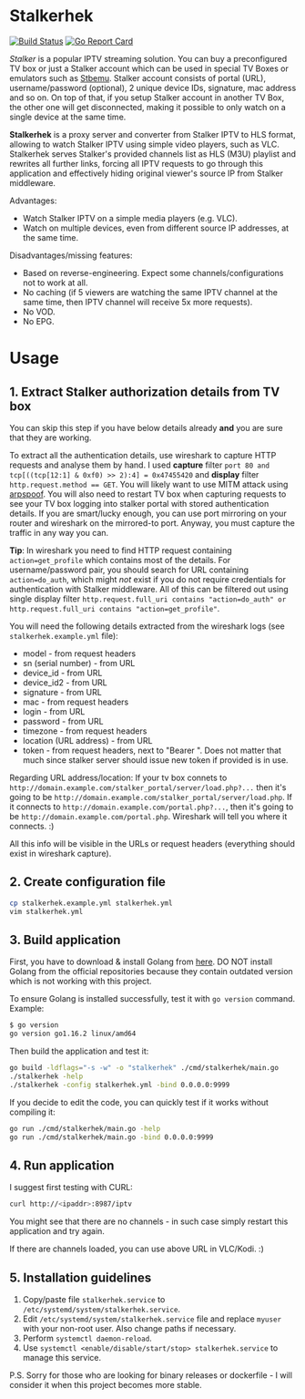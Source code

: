 # Stalkerhek

[![Build Status](https://travis-ci.com/erkexzcx/stalkerhek.svg?branch=master)](https://travis-ci.com/erkexzcx/stalkerhek) 
[![Go Report Card](https://goreportcard.com/badge/github.com/erkexzcx/stalkerhek)](https://goreportcard.com/report/github.com/erkexzcx/stalkerhek)

*Stalker* is a popular IPTV streaming solution. You can buy a preconfigured TV box or just a Stalker account which can be used in special TV Boxes or emulators such as [Stbemu](https://play.google.com/store/search?q=StbEmu). Stalker account consists of portal (URL), username/password (optional), 2 unique device IDs, signature, mac address and so on. On top of that, if you setup Stalker account in another TV Box, the other one will get disconnected, making it possible to only watch on a single device at the same time.

**Stalkerhek** is a proxy server and converter from Stalker IPTV to HLS format, allowing to watch Stalker IPTV using simple video players, such as VLC. Stalkerhek serves Stalker's provided channels list as HLS (M3U) playlist and rewrites all further links, forcing all IPTV requests to go through this application and effectively hiding original viewer's source IP from Stalker middleware.

Advantages:
* Watch Stalker IPTV on a simple media players (e.g. VLC).
* Watch on multiple devices, even from different source IP addresses, at the same time.

Disadvantages/missing features:
* Based on reverse-engineering. Expect some channels/configurations not to work at all.
* No caching (if 5 viewers are watching the same IPTV channel at the same time, then IPTV channel will receive 5x more requests).
* No VOD.
* No EPG.

# Usage

## 1. Extract Stalker authorization details from TV box

You can skip this step if you have below details already **and** you are sure that they are working.

To extract all the authentication details, use wireshark to capture HTTP requests and analyse them by hand. I used **capture** filter `port 80 and tcp[((tcp[12:1] & 0xf0) >> 2):4] = 0x47455420` and **display** filter `http.request.method == GET`. You will likely want to use MITM attack using [arpspoof](https://www.irongeek.com/i.php?page=security/arpspoof). You will also need to restart TV box when capturing requests to see your TV box logging into stalker portal with stored authentication details. If you are smart/lucky enough, you can use port mirroring on your router and wireshark on the mirrored-to port. Anyway, you must capture the traffic in any way you can.

**Tip**: In wireshark you need to find HTTP request containing `action=get_profile` which contains most of the details. For username/password pair, you should search for URL containing `action=do_auth`, which might *not* exist if you do not require credentials for authentication with Stalker middleware. All of this can be filtered out using single display filter `http.request.full_uri contains "action=do_auth" or http.request.full_uri contains "action=get_profile"`.

You will need the following details extracted from the wireshark logs (see `stalkerhek.example.yml` file):
* model - from request headers
* sn (serial number) - from URL
* device_id - from URL
* device_id2 - from URL
* signature - from URL
* mac - from request headers
* login - from URL
* password - from URL
* timezone - from request headers
* location (URL address) - from URL
* token - from request headers, next to "Bearer ". Does not matter that much since stalker server should issue new token if provided is in use.

Regarding URL address/location: If your tv box connets to `http://domain.example.com/stalker_portal/server/load.php?...` then it's going to be `http://domain.example.com/stalker_portal/server/load.php`. If it connects to `http://domain.example.com/portal.php?...`, then it's going to be `http://domain.example.com/portal.php`. Wireshark will tell you where it connects. :)

All this info will be visible in the URLs or request headers (everything should exist in wireshark capture).

## 2. Create configuration file

```bash
cp stalkerhek.example.yml stalkerhek.yml
vim stalkerhek.yml
```

## 3. Build application

First, you have to download & install Golang from [here](https://golang.org/doc/install). DO NOT install Golang from the official repositories because they contain outdated version which is not working with this project.

To ensure Golang is installed successfully, test it with `go version` command. Example:
```bash
$ go version
go version go1.16.2 linux/amd64
```

Then build the application and test it:
```bash
go build -ldflags="-s -w" -o "stalkerhek" ./cmd/stalkerhek/main.go
./stalkerhek -help
./stalkerhek -config stalkerhek.yml -bind 0.0.0.0:9999
```

If you decide to edit the code, you can quickly test if it works without compiling it:
```bash
go run ./cmd/stalkerhek/main.go -help
go run ./cmd/stalkerhek/main.go -bind 0.0.0.0:9999
```

## 4. Run application

I suggest first testing with CURL:
```bash
curl http://<ipaddr>:8987/iptv
```

You might see that there are no channels - in such case simply restart this application and try again.

If there are channels loaded, you can use above URL in VLC/Kodi. :)

## 5. Installation guidelines

1. Copy/paste file `stalkerhek.service` to `/etc/systemd/system/stalkerhek.service`.
2. Edit `/etc/systemd/system/stalkerhek.service` file and replace `myuser` with your non-root user. Also change paths if necessary.
3. Perform `systemctl daemon-reload`.
4. Use `systemctl <enable/disable/start/stop> stalkerhek.service` to manage this service.

P.S. Sorry for those who are looking for binary releases or dockerfile - I will consider it when this project becomes more stable.
